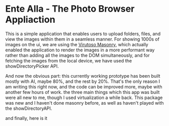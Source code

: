 # Ente Alla - The Photo Browser Appliaction

This is a simple application that enables users to upload folders, files, and view the images within them in a seamless manner. For showing 1000s of images on the ui, we are using the [Virutoso Masonry](https://virtuoso.dev/hello-masonry/), which actually enabled the application to render the images in a more performant way rather than adding all the images to the DOM simultaneously, and for fetching the images from the local device, we have used the showDirectoryPicker API.

And now the obvious part: this currently working prototype has been built mostly with AI, maybe 80%, and the rest by 20%. That's the only reason I am writing this right now, and the code can be improved more, maybe with another few hours of work. the three main things which this app was built were all new to me, though I used virtualization a while back. This package was new and I haven't done masonry before, as well as haven't played with the showDirectoryAPI.

and finally, here is it
